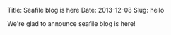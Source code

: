 Title: Seafile blog is here
Date: 2013-12-08
Slug: hello

We're glad to announce seafile blog is here!
